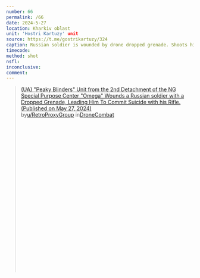 ```yaml
---
number: 66
permalink: /66
date: 2024-5-27
location: Kharkiv oblast
unit: 'Hostri Kartuzy' unit
source: https://t.me/gostrikartuzy/324
caption: Russian soldier is wounded by drone dropped grenade. Shoots himself in head with rifle immediately after
timecode: 
method: shot
nsfl: 
inconclusive: 
comment: 
---
```

<blockquote class="reddit-embed-bq" style="height:500px" data-embed-height="740"><a href="https://www.reddit.com/r/DroneCombat/comments/1d1ytp1/ua_peaky_blinders_unit_from_the_2nd_detachment_of/">(UA) "Peaky Blinders" Unit from the 2nd Detachment of the NG Special Purpose Center "Omega" Wounds a Russian soldier with a Dropped Grenade, Leading Him To Commit Suicide with his Rifle. (Published on May 27, 2024)</a><br> by<a href="https://www.reddit.com/user/RetroProxyGroup/">u/RetroProxyGroup</a> in<a href="https://www.reddit.com/r/DroneCombat/">DroneCombat</a></blockquote><script async="" src="https://embed.reddit.com/widgets.js" charset="UTF-8"></script>